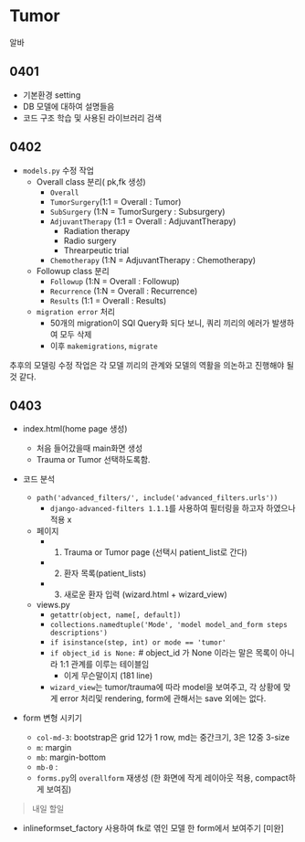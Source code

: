 # Tumor
알바

## 0401
- 기본환경 setting
- DB 모델에 대하여 설명들음
- 코드 구조 학습 및 사용된 라이브러리 검색 

## 0402
- `models.py` 수정 작업
  - Overall class 분리( pk,fk 생성)
    - `Overall`
    - `TumorSurgery`(1:1 = Overall : Tumor)
    - `SubSurgery` (1:N = TumorSurgery : Subsurgery)
    - `AdjuvantTherapy` (1:1 = Overall : AdjuvantTherapy)
      - Radiation therapy
      - Radio surgery
      - Threarpeutic trial
    - `Chemotherapy` (1:N = AdjuvantTherapy : Chemotherapy)
  - Followup class 분리 
    - `Followup` (1:N = Overall : Followup)
    - `Recurrence` (1:N = Overall : Recurrence)
    - `Results` (1:1 = Overall : Results)
  - `migration error` 처리
    - 50개의 migration이 SQl Query화 되다 보니, 쿼리 끼리의 에러가 발생하여 모두 삭제
    - 이후 `makemigrations`, `migrate`
    
추후의 모델링 수정 작업은 각 모델 끼리의 관계와 모델의 역활을 의논하고 진행해야 될 것 같다.

## 0403

- index.html(home page 생성) 
  - 처음 들어갔을때 main화면 생성
  - Trauma or Tumor 선택하도록함.


- 코드 분석
  - `path('advanced_filters/', include('advanced_filters.urls'))`
    - `django-advanced-filters 1.1.1`를 사용하여 필터링을 하고자 하였으나 적용 x
  - 페이지
    - 1. Trauma or Tumor page (선택시 patient_list로 간다)
    - 2. 환자 목록(patient_lists)
    - 3. 새로운 환자 입력 (wizard.html + wizard_view)
  - views.py
    - `getattr(object, name[, default])`
    - `collections.namedtuple('Mode', 'model model_and_form steps descriptions')`
    - `if isinstance(step, int) or mode == 'tumor'`
    - `if object_id is None:` # object_id 가 None 이라는 말은 목록이 아니라 1:1 관계를 이루는 테이블임
      - 이게 무슨말이지 (181 line)
    - `wizard_view`는 tumor/trauma에 따라 model을 보여주고, 각 상황에 맞게 error 처리및 rendering, form에 관해서는 save 외에는 없다.

- form 변형 시키기
  - `col-md-3`: bootstrap은 grid 12가 1 row, md는 중간크기, 3은 12중 3-size
  - `m`: margin
  - `mb`: margin-bottom 
  - `mb-0` : 
  - `forms.py`의 `overallform` 재생성 (한 화면에 작게 레이아웃 적용, compact하게 보여짐)




> 내일 할일
- inlineformset_factory 사용하여 fk로 엮인 모델 한 form에서 보여주기 [미완]


